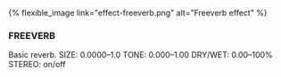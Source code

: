 ---
---

{% flexible_image link="effect-freeverb.png" alt="Freeverb effect" %}

### FREEVERB
Basic reverb.
SIZE: 0.0000–1.0
TONE: 0.000–1.00
DRY/WET: 0.00–100%
STEREO: on/off
